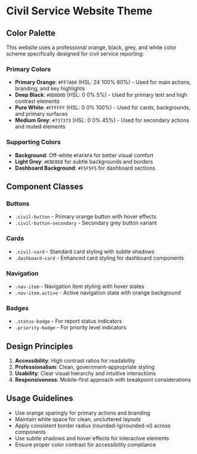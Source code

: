 # Civil Service Website Theme

## Color Palette

This website uses a professional orange, black, grey, and white color scheme specifically designed for civil service reporting:

### Primary Colors
- **Primary Orange**: `#FF7A00` (HSL: 24 100% 60%) - Used for main actions, branding, and key highlights
- **Deep Black**: `#0D0D0D` (HSL: 0 0% 5%) - Used for primary text and high contrast elements
- **Pure White**: `#FFFFFF` (HSL: 0 0% 100%) - Used for cards, backgrounds, and primary surfaces
- **Medium Grey**: `#737373` (HSL: 0 0% 45%) - Used for secondary actions and muted elements

### Supporting Colors
- **Background**: Off-white `#FAFAFA` for better visual comfort
- **Light Grey**: `#EBEBEB` for subtle backgrounds and borders
- **Dashboard Background**: `#F5F5F5` for dashboard sections

## Component Classes

### Buttons
- `.civil-button` - Primary orange button with hover effects
- `.civil-button-secondary` - Secondary grey button variant

### Cards
- `.civil-card` - Standard card styling with subtle shadows
- `.dashboard-card` - Enhanced card styling for dashboard components

### Navigation
- `.nav-item` - Navigation item styling with hover states
- `.nav-item.active` - Active navigation state with orange background

### Badges
- `.status-badge` - For report status indicators
- `.priority-badge` - For priority level indicators

## Design Principles

1. **Accessibility**: High contrast ratios for readability
2. **Professionalism**: Clean, government-appropriate styling
3. **Usability**: Clear visual hierarchy and intuitive interactions
4. **Responsiveness**: Mobile-first approach with breakpoint considerations

## Usage Guidelines

- Use orange sparingly for primary actions and branding
- Maintain white space for clean, uncluttered layouts
- Apply consistent border radius (rounded-lg/rounded-xl) across components
- Use subtle shadows and hover effects for interactive elements
- Ensure proper color contrast for accessibility compliance

